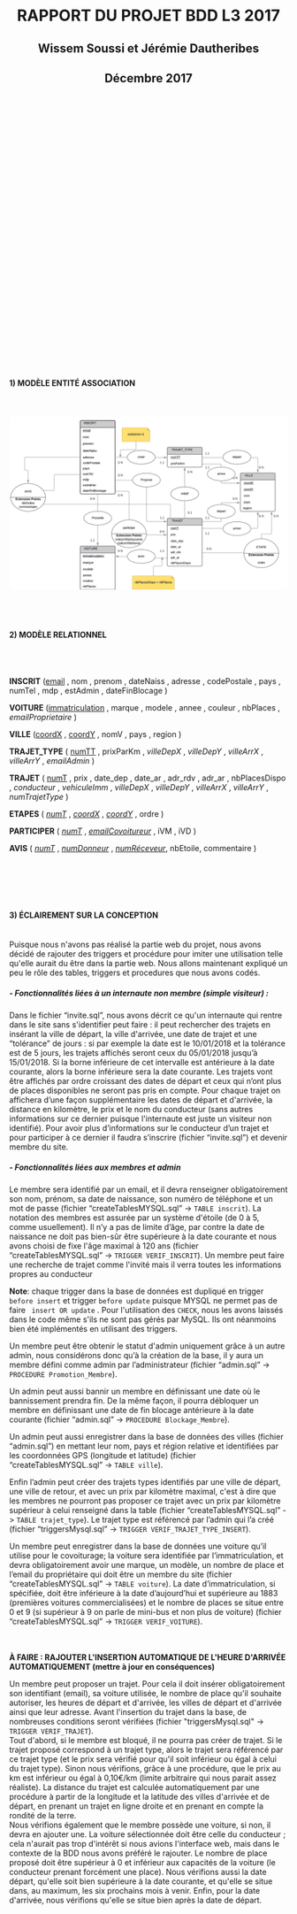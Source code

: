 <br>
<br>
<br>
<br>
<br>
<br>
<br>
<br>
<br>
<br>
<br>
<br>
<br>
<br>
<br>
<br>
<br>
<br>
<br>
<br>
<br>
<br>
<br>
<br>
<br>
<br>

<CENTER>
<h1>RAPPORT DU PROJET BDD L3 2017</H1>
<h2>Wissem Soussi et Jérémie Dautheribes</h2>
<h2>Décembre 2017</h2>
</CENTER>

<br>
<br>
<br>
<br>
<br>
<br>
<br>
<br>
<br>
<br>
<br>
<br>
<br>
<br>
<br>
<br>
<br>
<br>
<br>
<br>
<br>
<br>
<br>
<br>
<br>
<br>
<br>
<br>
<br>


<h4>1) MODÈLE ENTITÉ ASSOCIATION</h4>
<br>
<br>
<img src="./modeleEA.png">
<br>
<br>
<br>
<br>

<h4>2) MODÈLE RELATIONNEL</h4>
<br>
<br>

**INSCRIT**
(<u>email</u> , nom , prenom , dateNaiss , adresse , codePostale , pays , numTel , mdp , estAdmin , dateFinBlocage )

**VOITURE** (<u>immatriculation</u> , marque , modele , annee , couleur , nbPlaces , _emailProprietaire_ )

**VILLE**
(<u>coordX</u> , <u>coordY</u> , nomV , pays , region )

**TRAJET_TYPE**
( <u>numTT</u> , prixParKm , _villeDepX_ ,  _villeDepY_ , _villeArrX_ , _villeArrY_ , _emailAdmin_ )

**TRAJET**
( <u>numT</u> , prix , date_dep , date_ar , adr_rdv , adr_ar , nbPlacesDispo , _conducteur_ , _vehiculeImm_ ,  _villeDepX_ ,  _villeDepY_ , _villeArrX_ , _villeArrY_ , _numTrajetType_ )

**ETAPES**
( <u>_numT_</u> , <u>_coordX_</u> , <u>_coordY_</u> , ordre )

**PARTICIPER**
( <u>_numT_</u> , <u>_emailCovoitureur_</u> , iVM , iVD )


**AVIS**
( <u>_numT_</u> , <u>_numDonneur_</u> , <u>_numRéceveur_</u>, nbEtoile, commentaire )
<br>
<br>
<br>
<br>
<br>
<br>

<h4> 3) ÉCLAIREMENT SUR LA CONCEPTION</h4>
<br>
Puisque nous n'avons pas réalisé la partie web du projet, nous avons décidé de rajouter des triggers et procédure pour imiter une utilisation telle qu'elle aurait du être dans la partie web. Nous allons maintenant expliqué un peu le rôle des tables, triggers et procedures que nous avons codés.

<h5> - Fonctionnalités liées à un internaute non membre (simple visiteur) :</h5>
Dans le fichier “invite.sql”, nous avons décrit ce qu'un internaute qui rentre dans le site sans s'identifier peut faire : il peut rechercher des trajets en insérant la ville de départ, la ville d'arrivée, une date de trajet et une “tolérance” de jours : si par exemple la date est le 10/01/2018 et la tolérance est de 5 jours, les trajets affichés seront ceux du 05/01/2018 jusqu’à 15/01/2018.
Si la borne inférieure de cet intervalle est antérieure à la date courante, alors la borne inférieure sera la date courante.
Les trajets vont être affichés par ordre croissant des dates de départ et ceux qui n’ont plus de places disponibles ne seront pas pris en compte.
Pour chaque trajet on affichera d’une façon supplémentaire les dates de départ et d'arrivée, la distance en kilomètre, le prix et le nom du conducteur (sans autres informations sur ce dernier puisque l'internaute est juste un visiteur non identifié).
Pour avoir plus d’informations sur le conducteur d’un trajet et pour participer à ce dernier il faudra s’inscrire (fichier “invite.sql”) et devenir membre du site.

<h5>- Fonctionnalités liées aux membres et admin </h5>

Le membre sera identifié par un email, et il devra renseigner obligatoirement son nom, prénom, sa date de naissance, son numéro de téléphone et un mot de passe (fichier “createTablesMYSQL.sql” -> `TABLE inscrit`).
La notation des membres est assurée par un système d'étoile (de 0 à 5, comme usuellement). Il n’y a pas de limite d’âge, par contre la date de naissance ne doit pas bien-sûr être supérieure à la date courante et nous avons choisi de fixe l'âge maximal à 120 ans (fichier “createTablesMYSQL.sql” -> `TRIGGER VERIF_INSCRIT`).
Un membre peut faire une recherche de trajet comme l'invité mais il verra toutes les informations propres au conducteur


**Note**: chaque trigger dans la base de données est dupliqué en trigger `before insert` et trigger `before update` puisque MYSQL ne permet pas de faire ` insert OR update` . Pour l'utilisation des `CHECK`, nous les avons laissés dans le code même s'ils ne sont pas gérés par MySQL. Ils ont néanmoins bien été implémentés en utilisant des triggers.





Un membre peut être obtenir le statut d'admin uniquement grâce à  un autre admin, nous considérons donc qu’à la création de la base, il y aura un membre défini comme admin par l’administrateur (fichier “admin.sql” -> `PROCEDURE Promotion_Membre`).


Un admin peut aussi bannir un membre en définissant une date où le bannissement prendra fin. De la même façon, il pourra débloquer un membre en définissant une date de fin blocage antérieure à la date courante  (fichier “admin.sql” -> `PROCEDURE Blockage_Membre`).

Un admin peut aussi enregistrer dans la base de données des villes (fichier “admin.sql”) en mettant leur nom, pays et région relative et identifiées par les coordonnées GPS (longitude et latitude) (fichier “createTablesMYSQL.sql” -> `TABLE ville`).

Enfin l’admin peut créer des trajets types identifiés par une ville de départ, une ville de retour, et avec un prix par kilomètre maximal, c'est à dire que les membres ne pourront pas proposer ce trajet avec un prix par kilomètre supérieur à celui renseigné dans la table (fichier “createTablesMYSQL.sql” -> `TABLE trajet_type`). Le trajet type est référencé par l’admin qui l’a créé (fichier “triggersMysql.sql” -> `TRIGGER VERIF_TRAJET_TYPE_INSERT`).

Un membre peut enregistrer dans la base de données une voiture qu’il utilise pour le covoiturage; la voiture sera identifiée par l’immatriculation, et devra obligatoirement avoir une marque, un modèle, un nombre de place et l’email du propriétaire qui doit être un membre du site (fichier “createTablesMYSQL.sql” -> `TABLE voiture`).
La date d’immatriculation, si spécifiée, doit être inférieure à la date d’aujourd’hui et supérieure au 1883 (premières voitures commercialisées) et le nombre de places se situe entre 0 et 9 (si supérieur à 9 on parle de mini-bus et non plus de voiture) (fichier “createTablesMYSQL.sql” -> `TRIGGER VERIF_VOITURE`).

<br>
<br>
<b>À FAIRE : RAJOUTER L'INSERTION AUTOMATIQUE DE L'HEURE D'ARRIVÉE AUTOMATIQUEMENT (mettre à jour en conséquences)</b>

Un membre peut proposer un trajet. Pour cela il doit insérer obligatoirement son identifiant (email), sa voiture utilisée, le nombre de place qu'il souhaite autoriser, les heures de départ et d'arrivée, les villes de départ et d'arrivée ainsi que leur adresse. Avant l'insertion du trajet dans la base, de nombreuses conditions seront vérifiées (fichier "triggersMysql.sql" -> `TRIGGER VERIF_TRAJET`). </br>
Tout d'abord, si le membre est bloqué, il ne pourra pas créer de trajet. Si le trajet proposé correspond à un trajet type, alors le trajet sera référencé par ce trajet type (et le prix sera vérifié pour qu'il soit inférieur ou égal à celui du trajet type). Sinon nous vérifions, grâce à une procédure, que le prix au km est inférieur ou égal à 0,10€/km (limite arbitraire qui nous parait assez réaliste). La distance du trajet est calculée automatiquement par une procédure à partir de la longitude et la latitude des villes d'arrivée et de départ, en prenant un trajet en ligne droite et en prenant en compte la rondité de la terre. </br>
Nous vérifions également que le membre possède une voiture, si non, il devra en ajouter une. La voiture sélectionnée doit être celle du conducteur ; cela n'aurait pas trop d'intérêt si nous avions l'interface web, mais dans le contexte de la BDD nous avons préféré le rajouter. Le nombre de place proposé doit être supérieur à 0 et inférieur aux capacités de la voiture (le conducteur prenant forcément une place).
Nous vérifions aussi la date départ, qu'elle soit bien supérieure à la date courante, et qu'elle se situe dans, au maximum, les six prochains mois à venir. Enfin, pour la date d'arrivée, nous vérifions qu'elle se situe bien après la date de départ.


<br>
<br>

Un trajet peut comporter plusieurs villes étapes entre la ville de départ et la ville d'arrivée (fichier “createTablesMYSQL.sql” -> `TABLE etapes`).
Ces villes étapes sont identifiées par leur ordre de parcours dans le trajet.

Un membre peut participer à un trajet, en insérant les villes où il va monter et descendre entre les villes disponibles dans le trajet: ville de départ, villes étapes, ville d'arrivée (fichier “createTablesMYSQL.sql” -> `TABLE participer`). Si la ville “d’embarcation” (iVM) est la ville de départ alors sa valeur est NULL, vice-versa iVD est NULL si la ville de descente est la ville d'arrivée : personne ne peut donc descendre à la ville de départ et personne ne va monter dans la ville d'arrivée (logique et convenable). Autrement, iVM et iVD vont contenir l’ordre respectivement de la ville de d'embarcation et de la ville de dépôt dans ce (sous-)trajet (l’attribut ordre dans la table `etapes`).

La participation est ajoutée seulement s’il y a de la place disponible pour ce sous-trajet. C’est-à-dire que si pour ce bout de trajet (de iVM à IVD) il y a une étape où il n'y a pas de place disponible, la participation ne peut pas être prise en compte. Aussi, le membre et le conducteur du trajet ne doivent pas être bloqués au moment de la souscription du trajet. Enfin l’ordre de la ville de monté/d'embarcation doit être bien sûr inférieur à l’ordre de la ville de descente (on ne peut pas descendre dans une ville qui a déjà été parcourue) (fichier “triggersMysql.sql” -> `TRIGGER VERIF_PARTICIPER_NODRIVER`).


Un membre peut donner un avis avec un système d’étoile (comme décrit plus haut). Le nombre d’étoile est obligatoire, mais l’utilisateur peut rajouter s’il le souhaite un commentaire écrit. Un avis est associé au minimum à un numéro de trajet, à l’identifiant du donneur de l’avis, à l’identifiant du receveur de l’avis et donc au nombre d’étoile. Avant l’insertion d’un avis, plusieurs conditions doivent être respectées. En premier lieu, l’avis ne peut pas être posté avant la fin du trajet. Le donneur de l’avis ne peut pas se donner un avis à lui-même. Si le donneur de l’avis est un covoitureur, alors il ne peut donner son avis qu’au conducteur. Enfin, s’il est conducteur, il peut donner un avis à chaque autre covoitureur présent lors du trajet.
<br>
<br>
